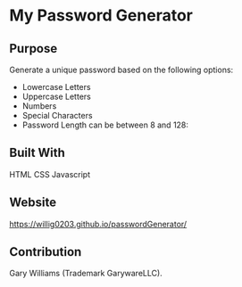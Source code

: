 # My Password Generator

## Purpose
Generate a unique password based on the following options:
- Lowercase Letters
- Uppercase Letters
- Numbers
- Special Characters
- Password Length can be between 8 and 128: 


## Built With
HTML
CSS
Javascript

## Website
https://willig0203.github.io/passwordGenerator/

## Contribution
Gary Williams (Trademark GarywareLLC).